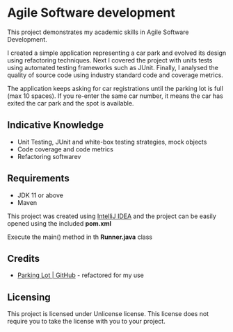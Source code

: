 # Agile Software development

This project demonstrates my academic skills in Agile Software Development.

I created a simple application representing a car park and evolved its design using refactoring techniques.
Next I covered the project with units tests using automated testing frameworks such as JUnit.
Finally, I analysed the quality of source code using industry standard code and coverage metrics.

The application keeps asking for car registrations until the parking lot is full (max 10 spaces).
If you re-enter the same car number, it means the car has exited the car park and the spot is available.

## Indicative Knowledge

- Unit Testing, JUnit and white-box testing strategies, mock objects
- Code coverage and code metrics
- Refactoring softwarev

## Requirements

- JDK 11 or above
- Maven

This project was created using [IntelliJ IDEA](https://www.jetbrains.com/idea/) and the project can be
easily opened using the included **pom.xml**

Execute the main() method in th **Runner.java** class

## Credits

- [Parking Lot | GitHub](https://github.com/upasek/Parking_Lot) - refactored for my use

## Licensing

This project is licensed under Unlicense license. This license does not require you to take the license with you to your
project.